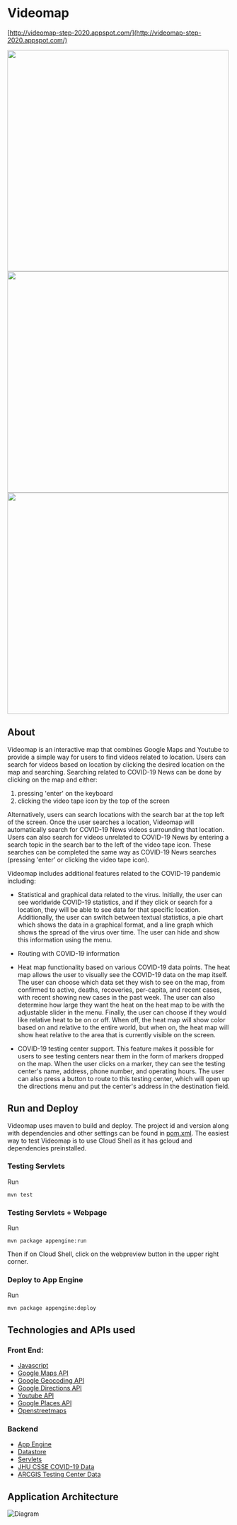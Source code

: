 # Videomap
[http://videomap-step-2020.appspot.com/](http://videomap-step-2020.appspot.com/)

<img src="https://user-images.githubusercontent.com/34525787/92045219-dc665e00-ed34-11ea-8cca-da998c8be418.gif" width=500>
<img src="https://user-images.githubusercontent.com/55601789/91622207-dfcfa300-e94a-11ea-83a6-dd8b2095e58e.gif" width=500>
<img src="https://user-images.githubusercontent.com/34525787/92044847-f6ec0780-ed33-11ea-85f6-dce392876b0a.gif" width=500>

## About
Videomap is an interactive map that combines Google Maps and Youtube to provide a simple way for users to find videos related to location. Users can search for videos based on location by clicking the desired location on the map and searching. Searching related to COVID-19 News can be done by clicking on the map and either:
1. pressing 'enter' on the keyboard
2. clicking the video tape icon by the top of the screen

Alternatively, users can search locations with the search bar at the top left of the screen. Once the user searches a location, Videomap will automatically search for COVID-19 News videos surrounding that location. Users can also search for videos unrelated to COVID-19 News by entering a search topic in the search bar to the left of the video tape icon. These searches can be completed the same way as COVID-19 News searches (pressing 'enter' or clicking the video tape icon).

Videomap includes additional features related to the COVID-19 pandemic including:
- Statistical and graphical data related to the virus. Initially, the user can see worldwide COVID-19 statistics, and if they click or search for a location, they
  will be able to see data for that specific location. Additionally, the user can switch between textual statistics, a pie chart which shows the data in a graphical
  format, and a line graph which shows the spread of the virus over time. The user can hide and show this information using the menu.
  
- Routing with COVID-19 information

- Heat map functionality based on various COVID-19 data points. The heat map allows the user to visually see the COVID-19 data on the map itself. The user can
  choose which data set they wish to see on the map, from confirmed to active, deaths, recoveries, per-capita, and recent cases, with recent showing new cases in
  the past week. The user can also determine how large they want the heat on the heat map to be with the adjustable slider in the menu. Finally, the user can choose
  if they would like relative heat to be on or off. When off, the heat map will show color based on and relative to the entire world, but when on, the heat map will
  show heat relative to the area that is currently visible on the screen.
  
- COVID-19 testing center support. This feature makes it possible for users to see testing centers near them in the form of markers dropped on the map. When the
  user clicks on a marker, they can see the testing center's name, address, phone number, and operating hours. The user can also press a button to route to this
  testing center, which will open up the directions menu and put the center's address in the destination field.

## Run and Deploy
Videomap uses maven to build and deploy. The project id and version along with dependencies and other settings can be found in [pom.xml](pom.xml).
The easiest way to test Videomap is to use Cloud Shell as it has gcloud and dependencies preinstalled.
### Testing Servlets
Run

`mvn test`

### Testing Servlets + Webpage
Run

`mvn package appengine:run`

Then if on Cloud Shell, click on the webpreview button in the upper right corner.

### Deploy to App Engine
Run

`mvn package appengine:deploy`

## Technologies and APIs used
### Front End:
- [Javascript](https://en.wikipedia.org/wiki/JavaScript)
- [Google Maps API](https://cloud.google.com/maps-platform/)
- [Google Geocoding API](https://developers.google.com/maps/documentation/geocoding/overview)
- [Google Directions API](https://cloud.google.com/maps-platform/routes)
- [Youtube API](https://developers.google.com/youtube/v3)
- [Google Places API](https://cloud.google.com/maps-platform/places)
- [Openstreetmaps](https://www.openstreetmap.org/copyright)
### Backend
- [App Engine](https://cloud.google.com/appengine)
- [Datastore](https://cloud.google.com/datastore)
- [Servlets](https://docs.oracle.com/cd/E17802_01/products/products/servlet/2.5/docs/servlet-2_5-mr2/javax/servlet/package-summary.html)
- [JHU CSSE COVID-19 Data](https://github.com/CSSEGISandData/COVID-19)
- [ARCGIS Testing Center Data](https://services.arcgis.com/8ZpVMShClf8U8dae/arcgis/rest/services/TestingLocations_public/FeatureServer/)

## Application Architecture
![Diagram](https://user-images.githubusercontent.com/34525787/91915167-ae1e4b00-ec6e-11ea-8fc9-40f08f69dabd.jpg)
